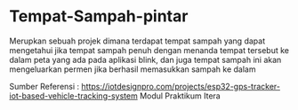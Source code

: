 # Tempat-Sampah-pintar

Merupkan sebuah projek dimana terdapat tempat sampah yang dapat mengetahui jika tempat sampah penuh dengan menanda tempat tersebut ke dalam peta yang ada pada aplikasi blink, dan juga tempat sampah ini akan mengeluarkan permen jika berhasil memasukkan sampah ke dalam 


Sumber Referensi : 
https://iotdesignpro.com/projects/esp32-gps-tracker-iot-based-vehicle-tracking-system
Modul Praktikum Itera
